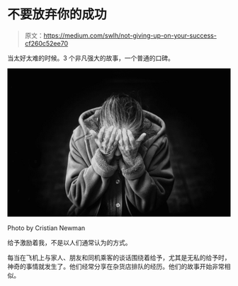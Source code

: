 # 不要放弃你的成功

> 原文：<https://medium.com/swlh/not-giving-up-on-your-success-cf260c52ee70>

当太好太难的时候。3 个非凡强大的故事，一个普通的口碑。

![](img/17674f4db76435e59cbf525598e2fae8.png)

Photo by Cristian Newman

给予激励着我，不是以人们通常认为的方式。

每当在飞机上与家人、朋友和同机乘客的谈话围绕着给予，尤其是无私的给予时，神奇的事情就发生了。他们经常分享在杂货店排队的经历。他们的故事开始非常相似。